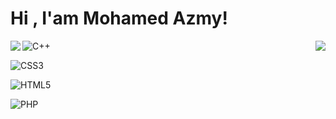 # Hi , I'am Mohamed Azmy!

<img align="left" src="https://github-readme-stats.vercel.app/api?username=a7my&show_icons=true&theme=radical" />
<img align="right" src="https://github-readme-stats.vercel.app/api/top-langs/?username=a7my" />

![C++](https://img.shields.io/badge/c++-%2300599C.svg?style=for-the-badge&logo=c%2B%2B&logoColor=white)

![CSS3](https://img.shields.io/badge/css3-%231572B6.svg?style=for-the-badge&logo=css3&logoColor=white)

![HTML5](https://img.shields.io/badge/html5-%23E34F26.svg?style=for-the-badge&logo=html5&logoColor=white)

![PHP](https://img.shields.io/badge/php-%23777BB4.svg?style=for-the-badge&logo=php&logoColor=white)

